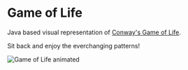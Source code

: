 # Game of Life

Java based visual representation of [Conway's Game of Life](https://en.wikipedia.org/wiki/Conway%27s_Game_of_Life).

Sit back and enjoy the everchanging patterns!

![Game of Life animated](https://user-images.githubusercontent.com/72017906/101652068-7598c500-3a46-11eb-801b-90943a9ef431.gif)

